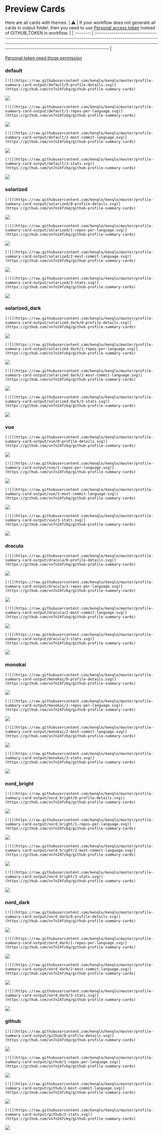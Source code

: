 
# Preview Cards

Here are all cards with themes.
| :warning: | If your workflow does not generate all cards in output folder, then you need to use [Personal access token](https://docs.github.com/en/actions/configuring-and-managing-workflows/creating-and-storing-encrypted-secrets) instead of GITHUB_TOKEN in workflow. |
| :-------: | :------------------------------------------------------------------------------------------------------------------------------------------------------------------------------------------------------------------------------------------------ |

[Personal token need those permission](https://github.com/vn7n24fzkq/github-profile-summary-cards/wiki/Personal-access-token-permissions)


### default


```
[![](https://raw.githubusercontent.com/kenqlo/kenqlo/master/profile-summary-card-output/default/0-profile-details.svg)](https://github.com/vn7n24fzkq/github-profile-summary-cards)
```
![](https://raw.githubusercontent.com/kenqlo/kenqlo/master/profile-summary-card-output/default/0-profile-details.svg)


```
[![](https://raw.githubusercontent.com/kenqlo/kenqlo/master/profile-summary-card-output/default/1-repos-per-language.svg)](https://github.com/vn7n24fzkq/github-profile-summary-cards)
```
![](https://raw.githubusercontent.com/kenqlo/kenqlo/master/profile-summary-card-output/default/1-repos-per-language.svg)


```
[![](https://raw.githubusercontent.com/kenqlo/kenqlo/master/profile-summary-card-output/default/2-most-commit-language.svg)](https://github.com/vn7n24fzkq/github-profile-summary-cards)
```
![](https://raw.githubusercontent.com/kenqlo/kenqlo/master/profile-summary-card-output/default/2-most-commit-language.svg)


```
[![](https://raw.githubusercontent.com/kenqlo/kenqlo/master/profile-summary-card-output/default/3-stats.svg)](https://github.com/vn7n24fzkq/github-profile-summary-cards)
```
![](https://raw.githubusercontent.com/kenqlo/kenqlo/master/profile-summary-card-output/default/3-stats.svg)


### solarized


```
[![](https://raw.githubusercontent.com/kenqlo/kenqlo/master/profile-summary-card-output/solarized/0-profile-details.svg)](https://github.com/vn7n24fzkq/github-profile-summary-cards)
```
![](https://raw.githubusercontent.com/kenqlo/kenqlo/master/profile-summary-card-output/solarized/0-profile-details.svg)


```
[![](https://raw.githubusercontent.com/kenqlo/kenqlo/master/profile-summary-card-output/solarized/1-repos-per-language.svg)](https://github.com/vn7n24fzkq/github-profile-summary-cards)
```
![](https://raw.githubusercontent.com/kenqlo/kenqlo/master/profile-summary-card-output/solarized/1-repos-per-language.svg)


```
[![](https://raw.githubusercontent.com/kenqlo/kenqlo/master/profile-summary-card-output/solarized/2-most-commit-language.svg)](https://github.com/vn7n24fzkq/github-profile-summary-cards)
```
![](https://raw.githubusercontent.com/kenqlo/kenqlo/master/profile-summary-card-output/solarized/2-most-commit-language.svg)


```
[![](https://raw.githubusercontent.com/kenqlo/kenqlo/master/profile-summary-card-output/solarized/3-stats.svg)](https://github.com/vn7n24fzkq/github-profile-summary-cards)
```
![](https://raw.githubusercontent.com/kenqlo/kenqlo/master/profile-summary-card-output/solarized/3-stats.svg)


### solarized_dark


```
[![](https://raw.githubusercontent.com/kenqlo/kenqlo/master/profile-summary-card-output/solarized_dark/0-profile-details.svg)](https://github.com/vn7n24fzkq/github-profile-summary-cards)
```
![](https://raw.githubusercontent.com/kenqlo/kenqlo/master/profile-summary-card-output/solarized_dark/0-profile-details.svg)


```
[![](https://raw.githubusercontent.com/kenqlo/kenqlo/master/profile-summary-card-output/solarized_dark/1-repos-per-language.svg)](https://github.com/vn7n24fzkq/github-profile-summary-cards)
```
![](https://raw.githubusercontent.com/kenqlo/kenqlo/master/profile-summary-card-output/solarized_dark/1-repos-per-language.svg)


```
[![](https://raw.githubusercontent.com/kenqlo/kenqlo/master/profile-summary-card-output/solarized_dark/2-most-commit-language.svg)](https://github.com/vn7n24fzkq/github-profile-summary-cards)
```
![](https://raw.githubusercontent.com/kenqlo/kenqlo/master/profile-summary-card-output/solarized_dark/2-most-commit-language.svg)


```
[![](https://raw.githubusercontent.com/kenqlo/kenqlo/master/profile-summary-card-output/solarized_dark/3-stats.svg)](https://github.com/vn7n24fzkq/github-profile-summary-cards)
```
![](https://raw.githubusercontent.com/kenqlo/kenqlo/master/profile-summary-card-output/solarized_dark/3-stats.svg)


### vue


```
[![](https://raw.githubusercontent.com/kenqlo/kenqlo/master/profile-summary-card-output/vue/0-profile-details.svg)](https://github.com/vn7n24fzkq/github-profile-summary-cards)
```
![](https://raw.githubusercontent.com/kenqlo/kenqlo/master/profile-summary-card-output/vue/0-profile-details.svg)


```
[![](https://raw.githubusercontent.com/kenqlo/kenqlo/master/profile-summary-card-output/vue/1-repos-per-language.svg)](https://github.com/vn7n24fzkq/github-profile-summary-cards)
```
![](https://raw.githubusercontent.com/kenqlo/kenqlo/master/profile-summary-card-output/vue/1-repos-per-language.svg)


```
[![](https://raw.githubusercontent.com/kenqlo/kenqlo/master/profile-summary-card-output/vue/2-most-commit-language.svg)](https://github.com/vn7n24fzkq/github-profile-summary-cards)
```
![](https://raw.githubusercontent.com/kenqlo/kenqlo/master/profile-summary-card-output/vue/2-most-commit-language.svg)


```
[![](https://raw.githubusercontent.com/kenqlo/kenqlo/master/profile-summary-card-output/vue/3-stats.svg)](https://github.com/vn7n24fzkq/github-profile-summary-cards)
```
![](https://raw.githubusercontent.com/kenqlo/kenqlo/master/profile-summary-card-output/vue/3-stats.svg)


### dracula


```
[![](https://raw.githubusercontent.com/kenqlo/kenqlo/master/profile-summary-card-output/dracula/0-profile-details.svg)](https://github.com/vn7n24fzkq/github-profile-summary-cards)
```
![](https://raw.githubusercontent.com/kenqlo/kenqlo/master/profile-summary-card-output/dracula/0-profile-details.svg)


```
[![](https://raw.githubusercontent.com/kenqlo/kenqlo/master/profile-summary-card-output/dracula/1-repos-per-language.svg)](https://github.com/vn7n24fzkq/github-profile-summary-cards)
```
![](https://raw.githubusercontent.com/kenqlo/kenqlo/master/profile-summary-card-output/dracula/1-repos-per-language.svg)


```
[![](https://raw.githubusercontent.com/kenqlo/kenqlo/master/profile-summary-card-output/dracula/2-most-commit-language.svg)](https://github.com/vn7n24fzkq/github-profile-summary-cards)
```
![](https://raw.githubusercontent.com/kenqlo/kenqlo/master/profile-summary-card-output/dracula/2-most-commit-language.svg)


```
[![](https://raw.githubusercontent.com/kenqlo/kenqlo/master/profile-summary-card-output/dracula/3-stats.svg)](https://github.com/vn7n24fzkq/github-profile-summary-cards)
```
![](https://raw.githubusercontent.com/kenqlo/kenqlo/master/profile-summary-card-output/dracula/3-stats.svg)


### monokai


```
[![](https://raw.githubusercontent.com/kenqlo/kenqlo/master/profile-summary-card-output/monokai/0-profile-details.svg)](https://github.com/vn7n24fzkq/github-profile-summary-cards)
```
![](https://raw.githubusercontent.com/kenqlo/kenqlo/master/profile-summary-card-output/monokai/0-profile-details.svg)


```
[![](https://raw.githubusercontent.com/kenqlo/kenqlo/master/profile-summary-card-output/monokai/1-repos-per-language.svg)](https://github.com/vn7n24fzkq/github-profile-summary-cards)
```
![](https://raw.githubusercontent.com/kenqlo/kenqlo/master/profile-summary-card-output/monokai/1-repos-per-language.svg)


```
[![](https://raw.githubusercontent.com/kenqlo/kenqlo/master/profile-summary-card-output/monokai/2-most-commit-language.svg)](https://github.com/vn7n24fzkq/github-profile-summary-cards)
```
![](https://raw.githubusercontent.com/kenqlo/kenqlo/master/profile-summary-card-output/monokai/2-most-commit-language.svg)


```
[![](https://raw.githubusercontent.com/kenqlo/kenqlo/master/profile-summary-card-output/monokai/3-stats.svg)](https://github.com/vn7n24fzkq/github-profile-summary-cards)
```
![](https://raw.githubusercontent.com/kenqlo/kenqlo/master/profile-summary-card-output/monokai/3-stats.svg)


### nord_bright


```
[![](https://raw.githubusercontent.com/kenqlo/kenqlo/master/profile-summary-card-output/nord_bright/0-profile-details.svg)](https://github.com/vn7n24fzkq/github-profile-summary-cards)
```
![](https://raw.githubusercontent.com/kenqlo/kenqlo/master/profile-summary-card-output/nord_bright/0-profile-details.svg)


```
[![](https://raw.githubusercontent.com/kenqlo/kenqlo/master/profile-summary-card-output/nord_bright/1-repos-per-language.svg)](https://github.com/vn7n24fzkq/github-profile-summary-cards)
```
![](https://raw.githubusercontent.com/kenqlo/kenqlo/master/profile-summary-card-output/nord_bright/1-repos-per-language.svg)


```
[![](https://raw.githubusercontent.com/kenqlo/kenqlo/master/profile-summary-card-output/nord_bright/2-most-commit-language.svg)](https://github.com/vn7n24fzkq/github-profile-summary-cards)
```
![](https://raw.githubusercontent.com/kenqlo/kenqlo/master/profile-summary-card-output/nord_bright/2-most-commit-language.svg)


```
[![](https://raw.githubusercontent.com/kenqlo/kenqlo/master/profile-summary-card-output/nord_bright/3-stats.svg)](https://github.com/vn7n24fzkq/github-profile-summary-cards)
```
![](https://raw.githubusercontent.com/kenqlo/kenqlo/master/profile-summary-card-output/nord_bright/3-stats.svg)


### nord_dark


```
[![](https://raw.githubusercontent.com/kenqlo/kenqlo/master/profile-summary-card-output/nord_dark/0-profile-details.svg)](https://github.com/vn7n24fzkq/github-profile-summary-cards)
```
![](https://raw.githubusercontent.com/kenqlo/kenqlo/master/profile-summary-card-output/nord_dark/0-profile-details.svg)


```
[![](https://raw.githubusercontent.com/kenqlo/kenqlo/master/profile-summary-card-output/nord_dark/1-repos-per-language.svg)](https://github.com/vn7n24fzkq/github-profile-summary-cards)
```
![](https://raw.githubusercontent.com/kenqlo/kenqlo/master/profile-summary-card-output/nord_dark/1-repos-per-language.svg)


```
[![](https://raw.githubusercontent.com/kenqlo/kenqlo/master/profile-summary-card-output/nord_dark/2-most-commit-language.svg)](https://github.com/vn7n24fzkq/github-profile-summary-cards)
```
![](https://raw.githubusercontent.com/kenqlo/kenqlo/master/profile-summary-card-output/nord_dark/2-most-commit-language.svg)


```
[![](https://raw.githubusercontent.com/kenqlo/kenqlo/master/profile-summary-card-output/nord_dark/3-stats.svg)](https://github.com/vn7n24fzkq/github-profile-summary-cards)
```
![](https://raw.githubusercontent.com/kenqlo/kenqlo/master/profile-summary-card-output/nord_dark/3-stats.svg)


### github


```
[![](https://raw.githubusercontent.com/kenqlo/kenqlo/master/profile-summary-card-output/github/0-profile-details.svg)](https://github.com/vn7n24fzkq/github-profile-summary-cards)
```
![](https://raw.githubusercontent.com/kenqlo/kenqlo/master/profile-summary-card-output/github/0-profile-details.svg)


```
[![](https://raw.githubusercontent.com/kenqlo/kenqlo/master/profile-summary-card-output/github/1-repos-per-language.svg)](https://github.com/vn7n24fzkq/github-profile-summary-cards)
```
![](https://raw.githubusercontent.com/kenqlo/kenqlo/master/profile-summary-card-output/github/1-repos-per-language.svg)


```
[![](https://raw.githubusercontent.com/kenqlo/kenqlo/master/profile-summary-card-output/github/2-most-commit-language.svg)](https://github.com/vn7n24fzkq/github-profile-summary-cards)
```
![](https://raw.githubusercontent.com/kenqlo/kenqlo/master/profile-summary-card-output/github/2-most-commit-language.svg)


```
[![](https://raw.githubusercontent.com/kenqlo/kenqlo/master/profile-summary-card-output/github/3-stats.svg)](https://github.com/vn7n24fzkq/github-profile-summary-cards)
```
![](https://raw.githubusercontent.com/kenqlo/kenqlo/master/profile-summary-card-output/github/3-stats.svg)

